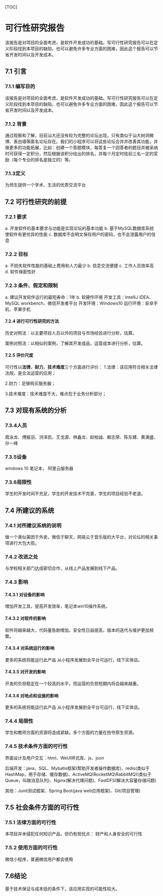 [TOC]



# 可行性研究报告

该报告是对项目的全面考虑，是软件开发成功的基础。写可行性研究报告可以在定义阶段找到本项目的缺陷，也可以避免许多专业方面的困难，因此这个报告可以节省开发时间以及开发成本。

## 7.1 引言

### 7.1.1 编写目的

该报告是对项目的全面考虑，是软件开发成功的基础。写可行性研究报告可以在定义阶段找到本项目的缺陷，也可以避免许多专业方面的困难，因此这个报告可以节省开发时间以及开发成本。

### 7.1.2 背景

通过观察和了解，目前汕大还没有较为完整的论坛出现，只有类似于汕大树洞微博、表白墙等匿名论坛存在。我们的小程序可以将这些论坛合并并改善其功能，并做更多的功能拓展，比如：创建一个答题模块，每答复一个回答者的题目并被采纳时可获得一定积分，然后根据该积分给出的排名，并每个月定时给前三名一定的奖励（每个专业的排名是独立的）等。

### 7.1.3定义

为师生提供一个学术、生活的优质交流平台



## 7.2 可行性研究的前提

### 7.2.1 要求
a. 开发软件的基本要求与功能是实现论坛的基本功能
b. 基于MySQL数据库系统使软件有更优异的性能
c. 数据库不会明文保存用户的密码，也不会泄露用户的信息


### 7.2.2 目标

a. 不损失软件性能的基础上费用和人力最少
b. 信息交流便捷
c. 工作人员效率高
d. 软件保密性好

### 7.2.3 条件、假定和限制
a. 建议开发软件运行的最短寿命：1年
b. 软硬件环境
	开发工具：IntelliJ IDEA、MySQL workbench、微信开发者平台
	开发环境：Windows10
	运行环境：安卓手机、苹果手机

#### 7.2.4  进行可行性研究的方法

历史对照法：以主要项目人员以外的项目与市场经验进行分析，估算。

案例对照法：以相似的案例，了解其开发成品，运营成本进行分析，估算。



#### 7.2.5 评价尺度

可行性以**法律**，**财力**，**技术难度**三个方面进行评价：
1.法律：该应用符合相关法律法规，是合法运营的应用；

2.财力：足够购买服务器；

3.技术难度：技术难度不大，难点在于业务分析部分；



## 7.3 对现有系统的分析



### 7.3.4人员

周泳龙、傅振羽、洪泽凯、王戈源、林鑫龙、赵柏诚、赖志荣、陈东建、黄满盛、孙一峰



### 7.3.5设备  

windows 10 笔记本，  阿里云服务器



### 7.3.6局限性

学生的开发时间不充足，学生的开发技术不完善，学生的项目经验不老道。



## 7.4 所建议的系统

### 7.4.1 对所建议系统的说明

做一个类似美团于外卖，微信于聊天，网易云于音乐版的大平台，对论坛的相关事项进行大包大揽。



### 7.4.2 改进之处

与学校相关部门达成密切合作，从线上产品发展到线下产品。



### 7.4.3 影响

#### 7.4.3.1 对设备的影响

增加开发工具，提高开发效率，笔记本win10操作系统。



#### 7.4.3.2 对软件的影响

软件将越来越大，代码量急剧增加，安全性日益提高，版本的迭代与维护更加频繁。



#### 7.4.3.4 对系统运行的影响

更多的系统将能运行此产品 从小程序发展到全平台可运行，线下实体店。



#### 7.4.3.5 对开发的影响

开发的负担稳定在一个较高的水平，而运营的负担短期内将会越来越重。



#### 7.4.3.6 对地点和设施的影响

更多的系统将能运行此产品 从小程序发展到全平台可运行，线下实体店。



### 7.4.4 局限性

学生和教师方面的资源将造成紧缺。多个方面的力量在抢夺原生资源。



### 7.4.5 技术条件方面的可行性

界面设计及用户交互：html、WeUI样式库、js、json

后端开发：java、SQL、Mybatis框架(帮助开发者操作数据库)、redis(类似于HashMap，用于存储、缓存数据)、ActiveMQ(RocketMQ\RabbitMQ)(类似于Queue，叫做消息队列)、Nginx(解决代理问题)、FastDFS(解决大容量存储问题)

其他：Junit测试框架、Spring Boot(java web应用框架)、Git(项目管理)



## 7.5 社会条件方面的可行性
### 7.5.1 法律方面的可行性

本项目并未侵犯任何知识产品，但仍有担忧点： 财产和人身安全的可行性



### 7.5.2 使用方面的可行性
微信小程序，普遍微信用户都会使用



## 7.6结论

基于技术保证与成本低的条件下，该应用实现的可能性较大。
